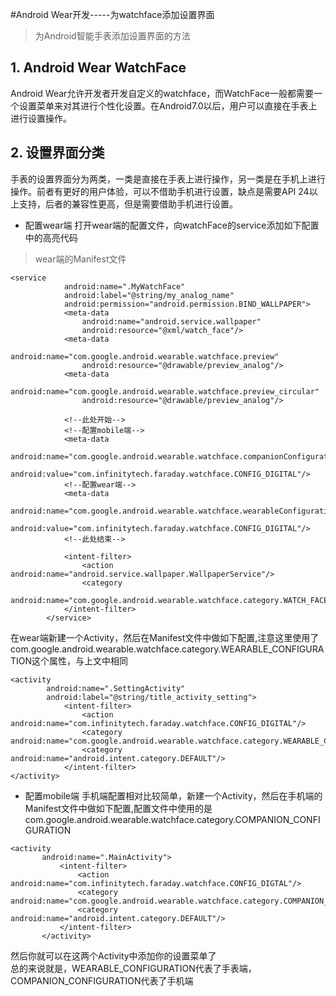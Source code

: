 #Android Wear开发-----为watchface添加设置界面
>为Android智能手表添加设置界面的方法

## 1. Android Wear WatchFace
Android Wear允许开发者开发自定义的watchface，而WatchFace一般都需要一个设置菜单来对其进行个性化设置。在Android7.0以后，用户可以直接在手表上进行设置操作。

## 2. 设置界面分类
手表的设置界面分为两类，一类是直接在手表上进行操作，另一类是在手机上进行操作。前者有更好的用户体验，可以不借助手机进行设置，缺点是需要API 24以上支持，后者的兼容性更高，但是需要借助手机进行设置。

 - 配置wear端
 打开wear端的配置文件，向watchFace的service添加如下配置中的高亮代码
 >wear端的Manifest文件

```
<service
            android:name=".MyWatchFace"
            android:label="@string/my_analog_name"
            android:permission="android.permission.BIND_WALLPAPER">
            <meta-data
                android:name="android.service.wallpaper"
                android:resource="@xml/watch_face"/>
            <meta-data
                android:name="com.google.android.wearable.watchface.preview"
                android:resource="@drawable/preview_analog"/>
            <meta-data
                android:name="com.google.android.wearable.watchface.preview_circular"
                android:resource="@drawable/preview_analog"/>

            <!--此处开始-->
            <!--配置mobile端-->
            <meta-data
               android:name="com.google.android.wearable.watchface.companionConfigurationAction"	         
                android:value="com.infinitytech.faraday.watchface.CONFIG_DIGITAL"/>
            <!--配置wear端-->
            <meta-data
                android:name="com.google.android.wearable.watchface.wearableConfigurationAction"
                android:value="com.infinitytech.faraday.watchface.CONFIG_DIGITAL"/>
            <!--此处结束-->

            <intent-filter>
                <action android:name="android.service.wallpaper.WallpaperService"/>
                <category
                android:name="com.google.android.wearable.watchface.category.WATCH_FACE"/>
            </intent-filter>
        </service>
```
在wear端新建一个Activity，然后在Manifest文件中做如下配置,注意这里使用了com.google.android.wearable.watchface.category.WEARABLE_CONFIGURATION这个属性，与上文中相同
```
<activity
        android:name=".SettingActivity"
        android:label="@string/title_activity_setting">
            <intent-filter>
                <action android:name="com.infinitytech.faraday.watchface.CONFIG_DIGITAL"/>
                <category android:name="com.google.android.wearable.watchface.category.WEARABLE_CONFIGURATION"/>
                <category android:name="android.intent.category.DEFAULT"/>
            </intent-filter>
</activity>
```

 - 配置mobile端
 手机端配置相对比较简单，新建一个Activity，然后在手机端的Manifest文件中做如下配置,配置文件中使用的是com.google.android.wearable.watchface.category.COMPANION_CONFIGURATION
 ```
 <activity 
        android:name=".MainActivity">
            <intent-filter>
                <action android:name="com.infinitytech.faraday.watchface.CONFIG_DIGTAL"/>
                <category android:name="com.google.android.wearable.watchface.category.COMPANION_CONFIGURATION"/>
                <category android:name="android.intent.category.DEFAULT"/>
            </intent-filter>
        </activity>
 ```

 然后你就可以在这两个Activity中添加你的设置菜单了
 <br/>
 总的来说就是，WEARABLE_CONFIGURATION代表了手表端，COMPANION_CONFIGURATION代表了手机端

